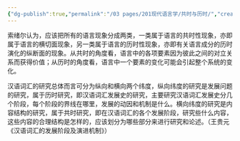 ```yaml
---
{"dg-publish":true,"permalink":"/03 pages/201现代语言学/共时与历时/","created":"2024-11-30T20:47:48.322+08:00","updated":"2025-03-02T17:02:58.443+08:00"}
---
```


索绪尔认为，应该把所有的语言现象分成两类，一类属于语言的共时性现象，亦即属于语言的横切面现象，另一类属于语言的历时性现象，亦即有关语言成分的历时演化的纵断面的现象。从共时的角度看，语言中的各项要素因为彼此之间的对立关系而获得价值；从历时的角度看，语言中一个要素的变化可能会引起整个系统的变化。

汉语词汇的研究总体而言可分为纵向和横向两个纬度，纵向纬度的研究是发展问题的研究，属于历时研究，即汉语词汇发展史的研究，主要研究汉语词汇发展史分几个阶段，每个阶段的界线在哪里，发展的动因和机制是什么。横向纬度的研究是内容结构的研究，属于共时研究，即在汉语词汇的各个发展阶段，研究些什么内容，这些内容的合理结构是怎样的，应该划分为哪些部分来进行研究和论述。（王贵元《汉语词汇的发展阶段及演进机制》）
